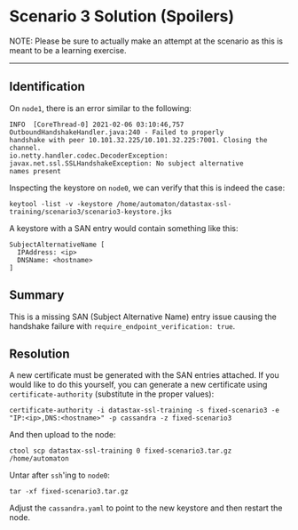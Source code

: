 # Scenario 3 Solution (Spoilers)

NOTE: Please be sure to actually make an attempt at the scenario as this is meant to be a learning exercise.

---------------

## Identification

On `node1`, there is an error similar to the following:

```
INFO  [CoreThread-0] 2021-02-06 03:10:46,757  OutboundHandshakeHandler.java:240 - Failed to properly
handshake with peer 10.101.32.225/10.101.32.225:7001. Closing the channel.
io.netty.handler.codec.DecoderException: javax.net.ssl.SSLHandshakeException: No subject alternative
names present
```

Inspecting the keystore on `node0`, we can verify that this is indeed the case:

```
keytool -list -v -keystore /home/automaton/datastax-ssl-training/scenario3/scenario3-keystore.jks
```

A keystore with a SAN entry would contain something like this:

```
SubjectAlternativeName [
  IPAddress: <ip>
  DNSName: <hostname>
]
```

## Summary

This is a missing SAN (Subject Alternative Name) entry issue causing the handshake failure with `require_endpoint_verification: true`.

## Resolution

A new certificate must be generated with the SAN entries attached. If you would like to do this yourself, you can generate a new certificate using `certificate-authority` (substitute in the proper values):

```
certificate-authority -i datastax-ssl-training -s fixed-scenario3 -e "IP:<ip>,DNS:<hostname>" -p cassandra -z fixed-scenario3
```

And then upload to the node:

```
ctool scp datastax-ssl-training 0 fixed-scenario3.tar.gz /home/automaton
```

Untar after `ssh`'ing to `node0`:

```
tar -xf fixed-scenario3.tar.gz
```

Adjust the `cassandra.yaml` to point to the new keystore and then restart the node.